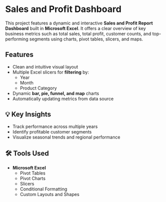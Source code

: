 # Sales and Profit Dashboard

This project features a dynamic and interactive **Sales and Profit Report Dashboard** built in **Microsoft Excel**. It offers a clear overview of key business metrics such as total sales, total profit, customer counts, and top-performing segments using charts, pivot tables, slicers, and maps.

##  Features

- Clean and intuitive visual layout
- Multiple Excel slicers for **filtering** by:
  - Year
  - Month
  - Product Category
- Dynamic **bar, pie, funnel, and map** charts
- Automatically updating metrics from data source

## 💡 Key Insights

- Track performance across multiple years
- Identify profitable customer segments
- Visualize seasonal trends and regional performance

## 🛠 Tools Used

- **Microsoft Excel**
  - Pivot Tables
  - Pivot Charts
  - Slicers
  - Conditional Formatting
  - Custom Layouts and Shapes
